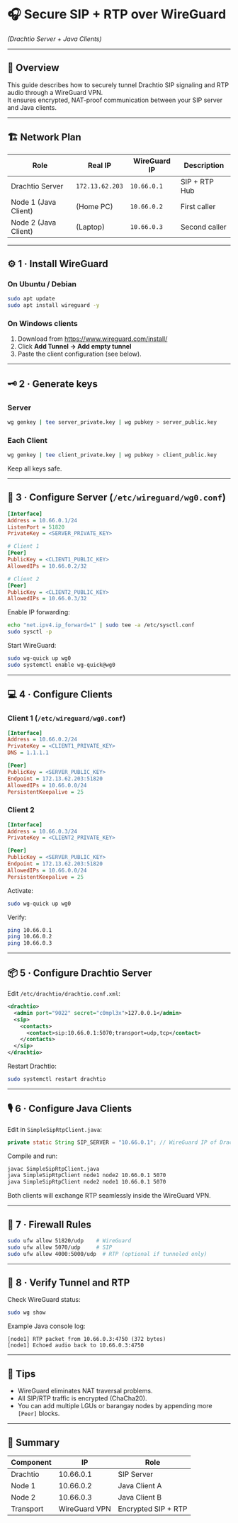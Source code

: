 # 🎧 Secure SIP + RTP over WireGuard

_(Drachtio Server + Java Clients)_

---

## 🧩 Overview

This guide describes how to securely tunnel Drachtio SIP signaling and RTP audio through a WireGuard VPN.  
It ensures encrypted, NAT-proof communication between your SIP server and Java clients.

---

## 🏗️ Network Plan

| Role                 | Real IP         | WireGuard IP | Description   |
| -------------------- | --------------- | ------------ | ------------- |
| Drachtio Server      | `172.13.62.203` | `10.66.0.1`  | SIP + RTP Hub |
| Node 1 (Java Client) | (Home PC)       | `10.66.0.2`  | First caller  |
| Node 2 (Java Client) | (Laptop)        | `10.66.0.3`  | Second caller |

---

## ⚙️ 1 · Install WireGuard

### On Ubuntu / Debian

```bash
sudo apt update
sudo apt install wireguard -y
```

### On Windows clients

1. Download from <https://www.wireguard.com/install/>
2. Click **Add Tunnel → Add empty tunnel**
3. Paste the client configuration (see below).

---

## 🗝️ 2 · Generate keys

### Server

```bash
wg genkey | tee server_private.key | wg pubkey > server_public.key
```

### Each Client

```bash
wg genkey | tee client_private.key | wg pubkey > client_public.key
```

Keep all keys safe.

---

## 🧱 3 · Configure Server (`/etc/wireguard/wg0.conf`)

```ini
[Interface]
Address = 10.66.0.1/24
ListenPort = 51820
PrivateKey = <SERVER_PRIVATE_KEY>

# Client 1
[Peer]
PublicKey = <CLIENT1_PUBLIC_KEY>
AllowedIPs = 10.66.0.2/32

# Client 2
[Peer]
PublicKey = <CLIENT2_PUBLIC_KEY>
AllowedIPs = 10.66.0.3/32
```

Enable IP forwarding:

```bash
echo "net.ipv4.ip_forward=1" | sudo tee -a /etc/sysctl.conf
sudo sysctl -p
```

Start WireGuard:

```bash
sudo wg-quick up wg0
sudo systemctl enable wg-quick@wg0
```

---

## 💻 4 · Configure Clients

### Client 1 (`/etc/wireguard/wg0.conf`)

```ini
[Interface]
Address = 10.66.0.2/24
PrivateKey = <CLIENT1_PRIVATE_KEY>
DNS = 1.1.1.1

[Peer]
PublicKey = <SERVER_PUBLIC_KEY>
Endpoint = 172.13.62.203:51820
AllowedIPs = 10.66.0.0/24
PersistentKeepalive = 25
```

### Client 2

```ini
[Interface]
Address = 10.66.0.3/24
PrivateKey = <CLIENT2_PRIVATE_KEY>

[Peer]
PublicKey = <SERVER_PUBLIC_KEY>
Endpoint = 172.13.62.203:51820
AllowedIPs = 10.66.0.0/24
PersistentKeepalive = 25
```

Activate:

```bash
sudo wg-quick up wg0
```

Verify:

```bash
ping 10.66.0.1
ping 10.66.0.2
ping 10.66.0.3
```

---

## 📦 5 · Configure Drachtio Server

Edit `/etc/drachtio/drachtio.conf.xml`:

```xml
<drachtio>
  <admin port="9022" secret="c0mpl3x">127.0.0.1</admin>
  <sip>
    <contacts>
      <contact>sip:10.66.0.1:5070;transport=udp,tcp</contact>
    </contacts>
  </sip>
</drachtio>
```

Restart Drachtio:

```bash
sudo systemctl restart drachtio
```

---

## 🎙️ 6 · Configure Java Clients

Edit in `SimpleSipRtpClient.java`:

```java
private static String SIP_SERVER = "10.66.0.1"; // WireGuard IP of Drachtio
```

Compile and run:

```bash
javac SimpleSipRtpClient.java
java SimpleSipRtpClient node1 node2 10.66.0.1 5070
java SimpleSipRtpClient node2 node1 10.66.0.1 5070
```

Both clients will exchange RTP seamlessly inside the WireGuard VPN.

---

## 🔐 7 · Firewall Rules

```bash
sudo ufw allow 51820/udp    # WireGuard
sudo ufw allow 5070/udp     # SIP
sudo ufw allow 4000:5000/udp  # RTP (optional if tunneled only)
```

---

## 🧪 8 · Verify Tunnel and RTP

Check WireGuard status:

```bash
sudo wg show
```

Example Java console log:

```
[node1] RTP packet from 10.66.0.3:4750 (372 bytes)
[node1] Echoed audio back to 10.66.0.3:4750
```

---

## 🧠 Tips

- WireGuard eliminates NAT traversal problems.
- All SIP/RTP traffic is encrypted (ChaCha20).
- You can add multiple LGUs or barangay nodes by appending more `[Peer]` blocks.

---

## 🧾 Summary

| Component | IP            | Role                |
| --------- | ------------- | ------------------- |
| Drachtio  | 10.66.0.1     | SIP Server          |
| Node 1    | 10.66.0.2     | Java Client A       |
| Node 2    | 10.66.0.3     | Java Client B       |
| Transport | WireGuard VPN | Encrypted SIP + RTP |
